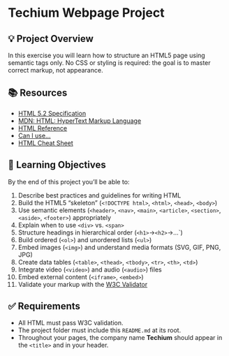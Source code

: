 # Techium Webpage Project

## 💡 Project Overview

In this exercise you will learn how to structure an HTML5 page using semantic tags only. No CSS or styling is required: the goal is to master correct markup, not appearance.

## 📚 Resources

- [HTML 5.2 Specification](https://www.w3.org/TR/html52/)
- [MDN: HTML: HyperText Markup Language](https://developer.mozilla.org/en-US/docs/Web/HTML)
- [HTML Reference](https://htmlreference.io/)
- [Can I use…](https://caniuse.com/)
- [HTML Cheat Sheet](https://websitesetup.org/html5-cheat-sheet/)

## 🎯 Learning Objectives

By the end of this project you’ll be able to:

1. Describe best practices and guidelines for writing HTML
2. Build the HTML5 “skeleton” (`<!DOCTYPE html>`, `<html>`, `<head>`, `<body>`)
3. Use semantic elements (`<header>`, `<nav>`, `<main>`, `<article>`, `<section>`, `<aside>`, `<footer>`) appropriately
4. Explain when to use `<div>` vs. `<span>`
5. Structure headings in hierarchical order (`<h1>`→`<h2>`→…`)
6. Build ordered (`<ol>`) and unordered lists (`<ul>`)
7. Embed images (`<img>`) and understand media formats (SVG, GIF, PNG, JPG)
8. Create data tables (`<table>`, `<thead>`, `<tbody>`, `<tr>`, `<th>`, `<td>`)
9. Integrate video (`<video>`) and audio (`<audio>`) files
10. Embed external content (`<iframe>`, `<embed>`)
11. Validate your markup with the [W3C Validator](https://validator.w3.org/)

## ✅ Requirements

- All HTML must pass W3C validation.
- The project folder must include this `README.md` at its root.
- Throughout your pages, the company name **Techium** should appear in the `<title>` and in your header.

